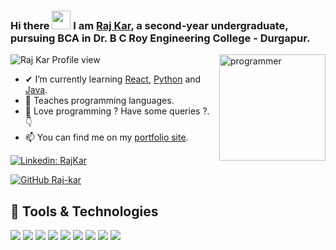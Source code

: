 ### Hi there <img src="https://raw.githubusercontent.com/MartinHeinz/MartinHeinz/master/wave.gif" width="30px"> I am [Raj Kar](http://pyraj.pythonanywhere.com/), a second-year undergraduate, pursuing BCA in Dr. B C Roy Engineering College - Durgapur.

<img width="170px" height="170px" align="right" src="https://i.ibb.co/M5Vw6W7/animation-200-kngjsuoz.gif" alt="programmer">

<p align="left"> <img src="https://komarev.com/ghpvc/?username=Raj-kar&label=Views&color=blue&style=plastic" alt="Raj Kar Profile view" /> </p>

- ✔ I’m currently learning [React](https://reactjs.org/), [Python](https://python.org/) and [Java](https://www.java.com/en/).
- 👯 Teaches programming languages.
- 💬 Love programming ? Have some queries ?. 👇
- 📫 You can find me on my [portfolio site](http://pyraj.pythonanywhere.com/).

<!-- links to your social media accounts -->
[![Linkedin: RajKar](https://img.shields.io/badge/-Raj%20Kar-blue?style=flat-square&logo=Linkedin&logoColor=white&link=https://www.linkedin.com/in/raj-kar-40b7281a3/)](https://www.linkedin.com/in/raj-kar-40b7281a3/)

[![GitHub Raj-kar](https://img.shields.io/github/followers/Raj-kar?label=follow&style=social)](https://github.com/ashutoshkrris)

## 🔧 Tools & Technologies
![](https://img.shields.io/badge/OS-Windows%20&%20Linux-informational?style=flat&logo=windows&logoColor=white&color=7831D8)
![](https://img.shields.io/badge/Editor-VS_Code%20&%20Pycharm%20&%20Eclipse-informational?style=flat&logo=vs-code&logoColor=white&color=#7831D8)
![](https://img.shields.io/badge/Code-Python-informational?style=flat&logo=python&logoColor=white&color=#7831D8)
![](https://img.shields.io/badge/Code-JS-informational?style=flat&logo=javascript&logoColor=white&color=#7831D8)
![](https://img.shields.io/badge/Code-Java-informational?style=flat&logo=java&logoColor=white&color=#7831D8)
![](https://img.shields.io/badge/Code-Flask-informational?style=flat&logo=flask&logoColor=white&color=#7831D8)
![](https://img.shields.io/badge/Code-Django-informational?style=flat&logo=django&logoColor=white&color=#7831D8)
![](https://img.shields.io/badge/Code-C_Language-informational?style=flat&logo=c&logoColor=white&color=#7831D8)
![](https://img.shields.io/badge/Tools-PostgreSQL-informational?style=flat&logo=postgresql&logoColor=white&color=#7831D8)
